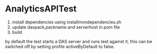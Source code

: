 # AnalyticsAPITest

1) install dependencies using installmvndependencies.sh
2) update daspack,packname and serverhost in pom file
3) build

by default the test starts a DAS server and runs test against it, this can be switched off by setting profile activeByDefault to false.
